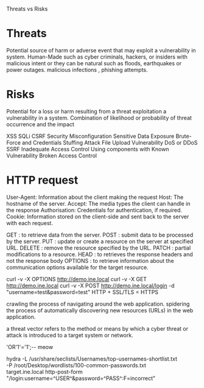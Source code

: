 Threats vs Risks

<h1>Threats</h1> 
Potential source of harm or adverse event that may exploit a vulnerability in system.
Human-Made such as cyber criminals, hackers, or insiders with malicious intent or they can be natural such as floods, earthquakes or power outages.
malicious infections , phishing attempts.

<h1>Risks</h1>
Potential for a loss or harm resulting from a threat exploitation a vulnerability in a system. Combination of likelihood or probability of threat occurrence and the impact

XSS 
SQLi
CSRF
Security Misconfiguration
Sensitive Data Exposure 
Brute-Force and Credentials Stuffing Attack
File Upload Vulnerability
DoS or DDoS
SSRF
Inadequate Access Control
Using components with Known Vulnerability
Broken Access Control



<h1>HTTP request</h1>
User-Agent: Information about the client making the request 
Host: The hostname of the server.
Accept: The media types the client can handle in the response 
Authorisation: Credentials for authentication, if required.
Cookie: Information stored on the client-side and sent back to the server with each request.

GET : to retrieve data from the server.
POST : submit data to be processed by the server.
PUT : update or create a resource on the server at specified URL.
DELETE : remove the resource specified by the URL.
PATCH : partial modifications to a resource.
HEAD : to retrieves the response headers and not the response body
OPTIONS : to retrieve information about the communication options available for the target resource.

curl -v -X OPTIONS http://demo.ine.local
curl -v -X GET http://demo.ine.local
curl -v -X POST http://demo.ine.local/login -d "username=test&password=test" 
HTTP + SSL/TLS = HTTPS

crawling the process of navigating around the web application.
spidering the process of automatically discovering new resources (URLs) in the web application.

a threat vector refers to the method or means by which a cyber threat or attack is introduced to a target system or network.

'OR'1'='1';--
meow

hydra -L /usr/share/seclists/Usernames/top-usernames-shortlist.txt \
      -P /root/Desktop/wordlists/100-common-passwords.txt \
      target.ine.local http-post-form "/login:username=^USER^&password=^PASS^:F=incorrect"
